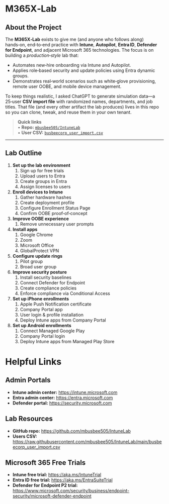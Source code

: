 # M365X‑Lab

## About the Project

The **M365X‑Lab** exists to give me (and anyone who follows along) hands‑on, end‑to‑end practice with **Intune**, **Autopilot**, **Entra ID**, **Defender for Endpoint**, and adjacent Microsoft 365 technologies.  The focus is on building a *production‑style* lab that:

* Automates new‑hire onboarding via Intune and Autopilot.
* Applies role‑based security and update policies using Entra dynamic groups.
* Demonstrates real‑world scenarios such as white‑glove provisioning, remote user OOBE, and mobile device management.

To keep things realistic, I asked ChatGPT to generate simulation data—a 25‑user **CSV import file** with randomized names, departments, and job titles.  That file (and every other artifact the lab produces) lives in this repo so you can clone, tweak, and reuse them in your own tenant.

> **Quick links**  
> • **Repo:** [`mbusbee505/IntuneLab`](https://github.com/mbusbee505/IntuneLab)  
> • **User CSV:** [`busbeecorp_user_import.csv`](https://raw.githubusercontent.com/mbusbee505/IntuneLab/main/busbeecorp_user_import.csv)

---

## Lab Outline

1. **Set up the lab environment**
	1. Sign up for free trials
	2. Upload users to Entra
	3. Create groups in Entra
	4. Assign licenses to users
2. **Enroll devices to Intune**
	1. Gather hardware hashes
	2. Create deployment profile
	3. Configure Enrollment Status Page
	4. Confirm OOBE proof‑of‑concept
3. **Improve OOBE experience**
	1. Remove unnecessary user prompts
4. **Install apps**
	1. Google Chrome
	2. Zoom
	3. Microsoft Office
	4. GlobalProtect VPN
5. **Configure update rings**
	1. Pilot group
	2. Broad user group
6. **Improve security posture**
	1. Install security baselines
	2. Connect Defender for Endpoint
	3. Create compliance policies
	4. Enforce compliance via Conditional Access
7. **Set up iPhone enrollments**
	1. Apple Push Notification certificate
	2. Company Portal app
	3. User login & profile installation
	4. Deploy Intune apps from Company Portal
8. **Set up Android enrollments**
	1. Connect Managed Google Play
	2. Company Portal login
	3. Deploy Intune apps from Managed Play Store


# Helpful Links

## Admin Portals

- **Intune admin center:** <https://intune.microsoft.com>
- **Entra admin center:** <https://entra.microsoft.com>
- **Defender portal:** <https://security.microsoft.com>

## Lab Resources

- **GitHub repo:** <https://github.com/mbusbee505/IntuneLab>
- **Users CSV:** <https://raw.githubusercontent.com/mbusbee505/IntuneLab/main/busbeecorp_user_import.csv>

## Microsoft 365 Free Trials

- **Intune free trial:** <https://aka.ms/IntuneTrial>
- **Entra ID free trial:** <https://aka.ms/EntraSuiteTrial>
- **Defender for Endpoint P2 trial:** <https://www.microsoft.com/security/business/endpoint-security/microsoft-defender-endpoint>


